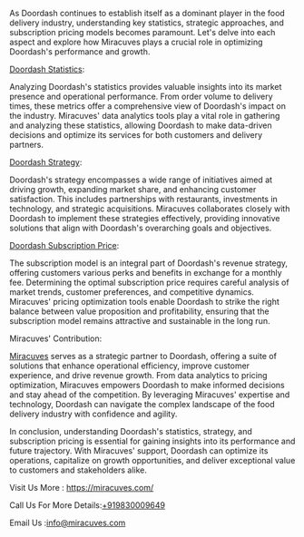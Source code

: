 As Doordash continues to establish itself as a dominant player in the food delivery industry, understanding key statistics, strategic approaches, and subscription pricing models becomes paramount. Let's delve into each aspect and explore how Miracuves plays a crucial role in optimizing Doordash's performance and growth.

<a href="https://miracuves.com/product/doordash-clone/">Doordash Statistics</a>:

Analyzing Doordash's statistics provides valuable insights into its market presence and operational performance. From order volume to delivery times, these metrics offer a comprehensive view of Doordash's impact on the industry. Miracuves' data analytics tools play a vital role in gathering and analyzing these statistics, allowing Doordash to make data-driven decisions and optimize its services for both customers and delivery partners.

<a href="https://miracuves.com/product/doordash-clone/">Doordash Strategy</a>:

Doordash's strategy encompasses a wide range of initiatives aimed at driving growth, expanding market share, and enhancing customer satisfaction. This includes partnerships with restaurants, investments in technology, and strategic acquisitions. Miracuves collaborates closely with Doordash to implement these strategies effectively, providing innovative solutions that align with Doordash's overarching goals and objectives.

<a href="https://miracuves.com/solutions/">Doordash Subscription Price</a>:

The subscription model is an integral part of Doordash's revenue strategy, offering customers various perks and benefits in exchange for a monthly fee. Determining the optimal subscription price requires careful analysis of market trends, customer preferences, and competitive dynamics. Miracuves' pricing optimization tools enable Doordash to strike the right balance between value proposition and profitability, ensuring that the subscription model remains attractive and sustainable in the long run.

Miracuves' Contribution:

<a href="https://miracuves.com/service/">Miracuves</a> serves as a strategic partner to Doordash, offering a suite of solutions that enhance operational efficiency, improve customer experience, and drive revenue growth. From data analytics to pricing optimization, Miracuves empowers Doordash to make informed decisions and stay ahead of the competition. By leveraging Miracuves' expertise and technology, Doordash can navigate the complex landscape of the food delivery industry with confidence and agility.

In conclusion, understanding Doordash's statistics, strategy, and subscription pricing is essential for gaining insights into its performance and future trajectory. With Miracuves' support, Doordash can optimize its operations, capitalize on growth opportunities, and deliver exceptional value to customers and stakeholders alike.



Visit Us More : https://miracuves.com/

Call Us For More Details:<a href="https://miracuves.com/">+919830009649</a>

Email Us :info@miracuves.com

